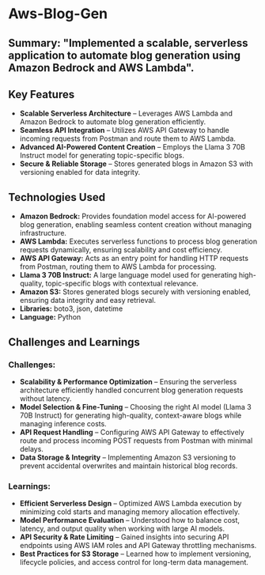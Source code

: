 # Aws-Blog-Gen  
## Summary: "Implemented a scalable, serverless application to automate blog generation using Amazon Bedrock and AWS Lambda".  

## Key Features

- **Scalable Serverless Architecture** – Leverages AWS Lambda and Amazon Bedrock to automate blog generation efficiently.
- **Seamless API Integration** – Utilizes AWS API Gateway to handle incoming requests from Postman and route them to AWS Lambda.
- **Advanced AI-Powered Content Creation** – Employs the Llama 3 70B Instruct model for generating topic-specific blogs.
- **Secure & Reliable Storage** – Stores generated blogs in Amazon S3 with versioning enabled for data integrity.

## Technologies Used

- **Amazon Bedrock:** Provides foundation model access for AI-powered blog generation, enabling seamless content creation without managing infrastructure.
- **AWS Lambda:** Executes serverless functions to process blog generation requests dynamically, ensuring scalability and cost efficiency.
- **AWS API Gateway:** Acts as an entry point for handling HTTP requests from Postman, routing them to AWS Lambda for processing.
- **Llama 3 70B Instruct:** A large language model used for generating high-quality, topic-specific blogs with contextual relevance.
- **Amazon S3:** Stores generated blogs securely with versioning enabled, ensuring data integrity and easy retrieval.
- **Libraries:** boto3, json, datetime
- **Language:** Python

## Challenges and Learnings

### Challenges:  
- **Scalability & Performance Optimization** – Ensuring the serverless architecture efficiently handled concurrent blog generation requests without latency.  
- **Model Selection & Fine-Tuning** – Choosing the right AI model (Llama 3 70B Instruct) for generating high-quality, context-aware blogs while managing inference costs.  
- **API Request Handling** – Configuring AWS API Gateway to effectively route and process incoming POST requests from Postman with minimal delays.  
- **Data Storage & Integrity** – Implementing Amazon S3 versioning to prevent accidental overwrites and maintain historical blog records.  

### Learnings:
- **Efficient Serverless Design** – Optimized AWS Lambda execution by minimizing cold starts and managing memory allocation effectively.  
- **Model Performance Evaluation** – Understood how to balance cost, latency, and output quality when working with large AI models.  
- **API Security & Rate Limiting** – Gained insights into securing API endpoints using AWS IAM roles and API Gateway throttling mechanisms.  
- **Best Practices for S3 Storage** – Learned how to implement versioning, lifecycle policies, and access control for long-term data management.  
